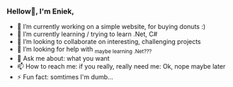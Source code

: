 ### Hellow👋, I'm Eniek, 

<!--
**E-niek/e-niek** is a ✨ _special_ ✨ repository because its `README.md` (this file) appears on your GitHub profile.

Here are some ideas to get you started:
      😄 Pronouns: ...
-->

- 🔭 I’m currently working on a simple website, for buying donuts :)
- 🌱 I’m currently learning / trying to learn .Net, C# 
- 👯 I’m looking to collaborate on interesting, challenging projects
- 🤔 I’m looking for help with <sub>maybe learning .Net???</sub>
- 💬 Ask me about: what you want
- 📫 How to reach me: if you really, really need me:
      Ok, nope maybe later 
- ⚡ Fun fact: somtimes I'm dumb...
